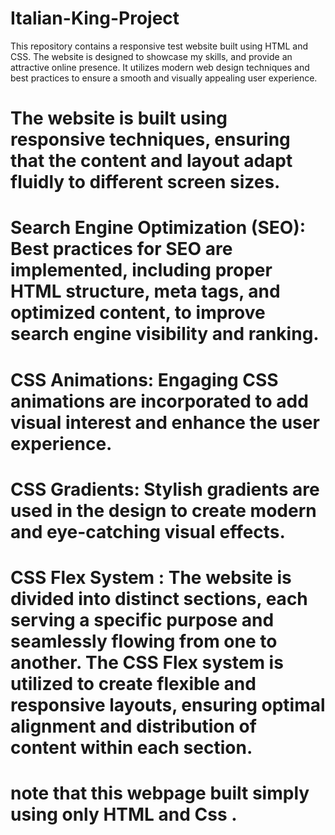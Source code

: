 # Italian-King-Project
 This repository contains a responsive test website built using HTML and CSS. The website is designed to showcase my skills, and provide an attractive online presence. It utilizes modern web design techniques and best practices to ensure a smooth and visually appealing user experience.
 # The website is built using responsive techniques, ensuring that the content and layout adapt fluidly to different screen sizes.
# Search Engine Optimization (SEO): Best practices for SEO are implemented, including proper HTML structure, meta tags, and optimized content, to improve search engine visibility and ranking.
# CSS Animations: Engaging CSS animations are incorporated to add visual interest and enhance the user experience.
# CSS Gradients: Stylish gradients are used in the design to create modern and eye-catching visual effects.
# CSS Flex System : The website is divided into distinct sections, each serving a specific purpose and seamlessly flowing from one to another. The CSS Flex system is utilized to create flexible and responsive layouts, ensuring optimal alignment and distribution of content within each section.
# note that this webpage built simply using only HTML and Css .
